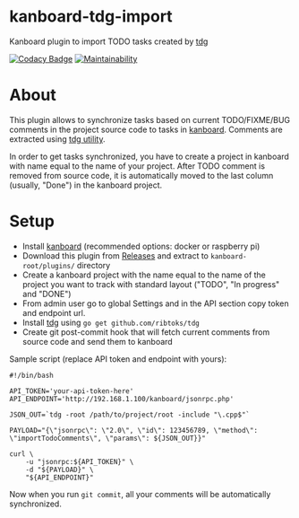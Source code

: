 # kanboard-tdg-import

Kanboard plugin to import TODO tasks created by [tdg](https://github.com/ribtoks/tdg)

[![Codacy Badge](https://api.codacy.com/project/badge/Grade/74b89c2442e9474aac12362a2d37cd79)](https://www.codacy.com/app/ribtoks/kanboard-tdg-import)
[![Maintainability](https://api.codeclimate.com/v1/badges/92fc61f61afcfddf4cde/maintainability)](https://codeclimate.com/github/ribtoks/kanboard-tdg-import/maintainability)

# About

This plugin allows to synchronize tasks based on current TODO/FIXME/BUG comments in the project source code to tasks in [kanboard](https://github.com/kanboard/kanboard). Comments are extracted using [tdg utility](https://github.com/ribtoks/tdg).

In order to get tasks synchronized, you have to create a project in kanboard with name equal to the name of your project. After TODO comment is removed from source code, it is automatically moved to the last column (usually, "Done") in the kanboard project.

# Setup

-   Install [kanboard](https://github.com/kanboard/kanboard) (recommended options: docker or raspberry pi)
-   Download this plugin from [Releases](https://github.com/ribtoks/kanboard-tdg-import/releases/latest) and extract to `kanboard-root/plugins/` directory
-   Create a kanboard project with the name equal to the name of the project you want to track with standard layout ("TODO", "In progress" and "DONE")
-   From admin user go to global Settings and in the API section copy token and endpoint url.
-   Install [tdg](https://github.com/ribtoks/tdg) using `go get github.com/ribtoks/tdg`
-   Create git post-commit hook that will fetch current comments from source code and send them to kanboard

Sample script (replace API token and endpoint with yours):

    #!/bin/bash

    API_TOKEN='your-api-token-here'
    API_ENDPOINT='http://192.168.1.100/kanboard/jsonrpc.php'

    JSON_OUT=`tdg -root /path/to/project/root -include "\.cpp$"`

    PAYLOAD="{\"jsonrpc\": \"2.0\", \"id\": 123456789, \"method\": \"importTodoComments\", \"params\": ${JSON_OUT}}"

    curl \
        -u "jsonrpc:${API_TOKEN}" \
        -d "${PAYLOAD}" \
        "${API_ENDPOINT}"

Now when you run `git commit`, all your comments will be automatically synchronized.

